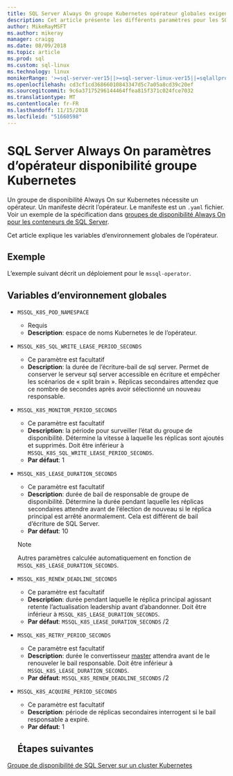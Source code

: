 ```yaml
---
title: SQL Server Always On groupe Kubernetes opérateur globales exigences de disponibilité
description: Cet article présente les différents paramètres pour les SQL Server Kubernetes Always On groupe opérateur globales exigences de disponibilité
author: MikeRayMSFT
ms.author: mikeray
manager: craigg
ms.date: 08/09/2018
ms.topic: article
ms.prod: sql
ms.custom: sql-linux
ms.technology: linux
monikerRange: '>=sql-server-ver15||>=sql-server-linux-ver15||=sqlallproducts-allversions'
ms.openlocfilehash: cd3cf1cd36866010843347d5c7a05a8cd39c20ef
ms.sourcegitcommit: 9c6a37175296144464ffea815f371c024fce7032
ms.translationtype: MT
ms.contentlocale: fr-FR
ms.lasthandoff: 11/15/2018
ms.locfileid: "51660598"
---
```

# <a name="sql-server-always-on-availability-group-kubernetes-operator-parameters"></a>SQL Server Always On paramètres d’opérateur disponibilité groupe Kubernetes

Un groupe de disponibilité Always On sur Kubernetes nécessite un opérateur. Un manifeste décrit l’opérateur. Le manifeste est un `.yaml` fichier. Voir un exemple de la spécification dans [groupes de disponibilité Always On pour les conteneurs de SQL Server](sql-server-ag-kubernetes.md).

Cet article explique les variables d’environnement globales de l’opérateur.

## <a name="example"></a>Exemple

L’exemple suivant décrit un déploiement pour le `mssql-operator`.

## <a name="global-environment-variables"></a>Variables d’environnement globales

* `MSSQL_K8S_POD_NAMESPACE` 
  * Requis
  * **Description**: espace de noms Kubernetes le de l’opérateur.

* `MSSQL_K8S_SQL_WRITE_LEASE_PERIOD_SECONDS`
  * Ce paramètre est facultatif
  * **Description**: la durée de l’écriture-bail de sql server. Permet de conserver le serveur sql server accessible en écriture et empêcher les scénarios de « split brain ». Réplicas secondaires attendez que ce nombre de secondes après avoir sélectionné un nouveau responsable.

* `MSSQL_K8S_MONITOR_PERIOD_SECONDS`
  * Ce paramètre est facultatif
  * **Description**: la période pour surveiller l’état du groupe de disponibilité. Détermine la vitesse à laquelle les réplicas sont ajoutés et supprimés. Doit être inférieur à `MSSQL_K8S_SQL_WRITE_LEASE_PERIOD_SECONDS`.
  * **Par défaut**: 1

* `MSSQL_K8S_LEASE_DURATION_SECONDS`
  * Ce paramètre est facultatif
  * **Description**: durée de bail de responsable de groupe de disponibilité. Détermine la durée pendant laquelle les réplicas secondaires attendre avant de l’élection de nouveau si le réplica principal est arrêté anormalement. Cela est différent de bail d’écriture de SQL Server. 
  * **Par défaut**: 10
  
  >[!NOTE]
  >Autres paramètres calculée automatiquement en fonction de `MSSQL_K8S_LEASE_DURATION_SECONDS`.

* `MSSQL_K8S_RENEW_DEADLINE_SECONDS`
  * Ce paramètre est facultatif
  * **Description**: durée pendant laquelle le réplica principal agissant retente l’actualisation leadership avant d’abandonner. Doit être inférieur à `MSSQL_K8S_LEASE_DURATION_SECONDS`.
  * **Par défaut**:  `MSSQL_K8S_LEASE_DURATION_SECONDS` /2

* `MSSQL_K8S_RETRY_PERIOD_SECONDS`
  * Ce paramètre est facultatif
  * **Description**: durée le convertisseur [master](https://kubernetes.io/docs/concepts/architecture/master-node-communication/) attendra avant de le renouveler le bail responsable. Doit être inférieur à `MSSQL_K8S_LEASE_DURATION_SECONDS`.
  * **Par défaut**:  `MSSQL_K8S_RENEW_DEADLINE_SECONDS` /2

* `MSSQL_K8S_ACQUIRE_PERIOD_SECONDS` 
  * Ce paramètre est facultatif
  * **Description**: période de réplicas secondaires interrogent si le bail responsable a expiré. 
  * **Par défaut**: 1


  ## <a name="next-steps"></a>Étapes suivantes

[Groupe de disponibilité de SQL Server sur un cluster Kubernetes](sql-server-ag-kubernetes.md)
